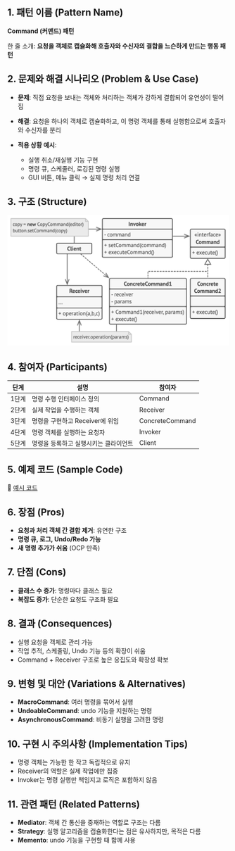 <!-- pattern_name: Command -->

## **1. 패턴 이름 (Pattern Name)**

**Command (커맨드) 패턴**

한 줄 소개: **요청을 객체로 캡슐화해 호출자와 수신자의 결합을 느슨하게 만드는 행동 패턴**

## **2. 문제와 해결 시나리오 (Problem & Use Case)**

- **문제**: 직접 요청을 보내는 객체와 처리하는 객체가 강하게 결합되어 유연성이 떨어짐  
- **해결**: 요청을 하나의 객체로 캡슐화하고, 이 명령 객체를 통해 실행함으로써 호출자와 수신자를 분리

- **적용 상황 예시**:
  - 실행 취소/재실행 기능 구현
  - 명령 큐, 스케줄러, 로깅된 명령 실행
  - GUI 버튼, 메뉴 클릭 → 실제 명령 처리 연결

## **3. 구조 (Structure)**

![커맨드 구조](https://github.com/hyunwook13/Pattern/blob/main/assets/command.jpeg)

## **4. 참여자 (Participants)**

단계   | 설명                                        | 참여자
--------|---------------------------------------------|------------------
1단계  | 명령 수행 인터페이스 정의                    | Command
2단계  | 실제 작업을 수행하는 객체                     | Receiver
3단계  | 명령을 구현하고 Receiver에 위임              | ConcreteCommand
4단계  | 명령 객체를 실행하는 요청자                   | Invoker
5단계  | 명령을 등록하고 실행시키는 클라이언트         | Client

## **5. 예제 코드 (Sample Code)**

🔗 [예시 코드](https://github.com/hyunwook13/Pattern/tree/main/Example/Command)

## **6. 장점 (Pros)**

- **요청과 처리 객체 간 결합 제거**: 유연한 구조
- **명령 큐, 로그, Undo/Redo 가능**
- **새 명령 추가가 쉬움** (OCP 만족)

## **7. 단점 (Cons)**

- **클래스 수 증가**: 명령마다 클래스 필요
- **복잡도 증가**: 단순한 요청도 구조화 필요

## **8. 결과 (Consequences)**

- 실행 요청을 객체로 관리 가능
- 작업 추적, 스케줄링, Undo 기능 등의 확장이 쉬움
- Command + Receiver 구조로 높은 응집도와 확장성 확보

## **9. 변형 및 대안 (Variations & Alternatives)**

- **MacroCommand**: 여러 명령을 묶어서 실행
- **UndoableCommand**: undo 기능을 지원하는 명령
- **AsynchronousCommand**: 비동기 실행을 고려한 명령

## **10. 구현 시 주의사항 (Implementation Tips)**

- 명령 객체는 가능한 한 작고 독립적으로 유지
- Receiver의 역할은 실제 작업에만 집중
- Invoker는 명령 실행만 책임지고 로직은 포함하지 않음

## **11. 관련 패턴 (Related Patterns)**

- **Mediator**: 객체 간 통신을 중재하는 역할로 구조는 다름
- **Strategy**: 실행 알고리즘을 캡슐화한다는 점은 유사하지만, 목적은 다름
- **Memento**: undo 기능을 구현할 때 함께 사용
